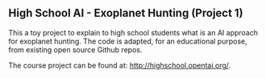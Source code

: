 ## High School AI - Exoplanet Hunting (Project 1)

This a toy project to explain to high school students what is an AI approach for exoplanet hunting. The code is adapted, for an educational purpose, from existing open source Github repos.

The course project can be found at: http://highschool.opentai.org/.
